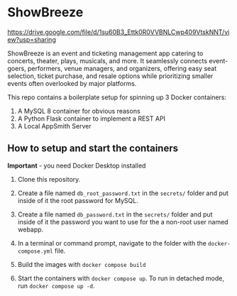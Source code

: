 # ShowBreeze

https://drive.google.com/file/d/1su60B3_Ettk0R0VVBNLCwp409VtskNNT/view?usp=sharing

ShowBreeze is an event and ticketing management app catering to concerts, theater, plays, musicals, and more. It seamlessly connects event-goers, performers, venue managers, and organizers, offering easy seat selection, ticket purchase, and resale options while prioritizing smaller events often overlooked by major platforms.

This repo contains a boilerplate setup for spinning up 3 Docker containers: 
1. A MySQL 8 container for obvious reasons
1. A Python Flask container to implement a REST API
1. A Local AppSmith Server

## How to setup and start the containers
**Important** - you need Docker Desktop installed

1. Clone this repository.  
1. Create a file named `db_root_password.txt` in the `secrets/` folder and put inside of it the root password for MySQL. 
1. Create a file named `db_password.txt` in the `secrets/` folder and put inside of it the password you want to use for the a non-root user named webapp. 
1. In a terminal or command prompt, navigate to the folder with the `docker-compose.yml` file.  

1. Build the images with `docker compose build`
1. Start the containers with `docker compose up`.  To run in detached mode, run `docker compose up -d`. 




